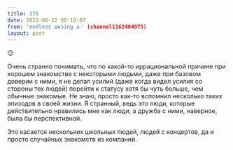 ```yaml
---
title: 376
date: 2022-06-22 00:10:07
from: 'endless шизing ⍼' (channel1162404975)
layout: post
---
```


😔

Очень странно понимать, что по какой-то иррациональной причине при хорошем знакомстве с некоторыми людьми, даже при базовом доверии с ними, я не делал усилий (даже когда видел усилия со стороны тех людей) перейти к статусу хотя бы чуть больше, чем обычные знакомые. Не знаю, просто как-то вспомнил несколько таких эпизодов в своей жизни. 
Я странный, ведь это люди, которые действительно нравились мне как люди, а дружба с ними, наверное, была бы перспективной.

Это касается нескольких школьных людей, людей с концертов, да и просто случайных знакомств из компаний.
